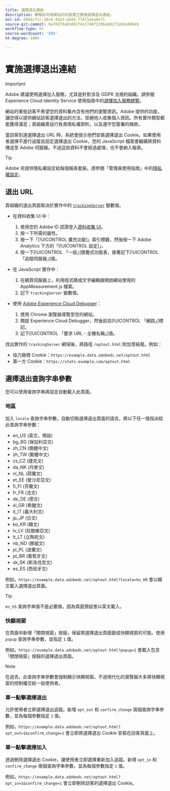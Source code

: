 ```yaml
---
title: 選擇退出連結
description: 瞭解如何為網站的訪客建立實施選擇退出連結。
exl-id: 08b8c7cc-28c6-45e3-ab44-77471eea8ef1
source-git-commit: 9a70d79a83d8274e17407229bab0273abbe80649
workflow-type: ht
source-wordcount: '593'
ht-degree: 100%

---
```


# 實施選擇退出連結

>[!IMPORTANT]
>
>Adobe 建議使用選擇加入服務，尤其是針對涉及 GDPR 法規的組織。請參閱 Experience Cloud Identity Service 使用指南中的[選擇加入服務總覽](https://experienceleague.adobe.com/docs/id-service/using/implementation/opt-in-service/optin-overview.html)。

網站的某些訪客不希望您的資料集內含有他們的瀏覽資訊。Adobe 提供的功能，讓您得以提供網站訪客選擇退出的方法，拒絕他人收集個人資訊。所有實作類型都能獲得滿足；貴組織需自行負責隱私權原則，以及遵守您簽署的條款。

當訪客到達選擇退出 URL 時，系統會提示他們安裝選擇退出 Cookie。如果使用者選擇不進行追蹤且設定選擇退出 Cookie，您的 JavaScript 檔案會繼續將資料傳送至 Adobe 伺服器。不過這些資料不會經過處理，也不會納入報表。

>[!TIP]
>
>Adobe 另提供隱私權設定給每個報表套裝。請參閱「管理員使用指南」中的[隱私權設定](../../admin/admin/privacy-settings.md)。

## 退出 URL

貴組織的退出頁面取決於實作中的 [`trackingServer`](../vars/config-vars/trackingserver.md) 變數值。

* 在資料收集 UI 中：
   1. 使用您的 Adobe ID 認證登入[資料收集 UI](https://experience.adobe.com/data-collection)。
   1. 按一下所需的屬性。
   1. 按一下「[!UICONTROL 擴充功能]」索引標籤，然後按一下 Adobe Analytics 下方的「[!UICONTROL 設定]」。
   1. 按一下[!UICONTROL 「一般」]摺疊式功能表，接著記下[!UICONTROL 「追蹤伺服器」]值。

* 在 JavaScript 實作中：
   1. 在網頁伺服器上，利用程式碼或文字編輯器開啟網站使用的 AppMeasurement.js 檔案。
   1. 記下 `trackingServer` 變數值。

* 使用 [Adobe Experience Cloud Debugger](https://experienceleague.adobe.com/docs/debugger/using/experience-cloud-debugger.html)：
   1. 使用 Chrome 瀏覽器導覽至您的網站。
   1. 開啟 Experience Cloud Debugger，然後前往[!UICONTROL 「網路」]標記。
   1. 記下[!UICONTROL 「要求 URL - 主機名稱」]值。

找出實作的 `trackingServer` 網域後，將路徑 `/optout.html` 附加至結尾。例如：

* 協力廠商 Cookie：`https://example.data.adobedc.net/optout.html`
* 第一方 Cookie：`https://stats.example.com/optout.html`

## 選擇退出查詢字串參數

您可以使用查詢字串將設定自動載入此頁面。

### 地區

加入 `locale` 查詢字串參數，自動切換選擇退出頁面的語言。將以下任一值指派給此查詢字串參數：

* en_US (英文，預設)
* bg_BG (保加利亞文)
* zh_CN (簡體中文)
* zh_TW (繁體中文)
* cs_CZ (捷克文)
* da_NK (丹麥文)
* nl_NL (荷蘭文)
* et_EE (愛沙尼亞文)
* fi_FI (芬蘭文)
* fr_FR (法文)
* de_DE (德文)
* el_GR (希臘文)
* it_IT (義大利文)
* jp_JP (日文)
* ko_KR (韓文)
* lv_LV (拉脫維亞文)
* lt_LT (立陶宛文)
* nb_NO (挪威文)
* pl_PL (波蘭文)
* pt_BR (葡萄牙文)
* sk_SK (斯洛伐克文)
* es_ES (西班牙文)

例如，`https://example.data.adobedc.net/optout.html?locale=ko_KR` 會以韓文載入選擇退出頁面。

>[!TIP]
>
>`en_US` 查詢字串值不是必要值，因為頁面預設會以英文載入。

### 快顯視窗

在頁面中新增「關閉視窗」按鈕，保留將選擇退出頁面變成快顯視窗的可能。使用 `popup` 查詢字串參數，並指定 `1` 值。

例如，`https://example.data.adobedc.net/optout.html?popup=1` 會載入包含「關閉視窗」按鈕的選擇退出頁面。

>[!NOTE]
>
>在過去，此查詢字串參數會強制顯示快顯視窗。不過現代化的瀏覽器大多將快顯視窗的控制權交給一般使用者。

### 單一點擊選擇退出

允許使用者立即選擇退出追蹤。新增 `opt_out` 和 `confirm_change` 兩個查詢字串參數，並為每個參數指定 `1` 值。

例如，`https://example.data.adobedc.net/optout.html?opt_out=1&confirm_change=1` 會立即將選擇退出 Cookie 安裝在訪客頁面上。

### 單一點擊選擇加入

透過刪除選擇退出 Cookie，讓使用者立即選擇重新加入追蹤。新增 `opt_in` 和 `confirm_change` 兩個查詢字串參數，並為每個參數指定 `1` 值。

例如，`https://example.data.adobedc.net/optout.html?opt_in=1&confirm_change=1` 會立即刪除訪客的選擇退出 Cookie。
